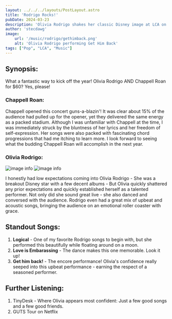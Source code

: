 ```yaml
---
layout: ../../../layouts/PostLayout.astro
title: 'Rodrigo Rocks!'
pubDate: 2024-03-23
description: 'Olivia Rodrigo shakes her classic Disney image at LCA on Friday night.'
author: 'stecdawg'
image:
    url: '/music/rodrigo/gethimback.png'
    alt: 'Olivia Rodrigo performing Get Him Back'
tags: ["Pop", "LCA", "Music"]
---
```

## Synopsis:
What a fantastic way to kick off the year! Olivia Rodrigo AND Chappell Roan for $60? Yes, please!

### Chappell Roan:
Chappell opened this concert guns-a-blazin'! It was clear about 15% of the audience had pulled up for the opener, yet they delivered the same energy as a packed stadium. Although I was unfamiliar with Chappell at the time, I was immediately struck by the bluntness of her lyrics and her freedom of self-expression. Her songs were also packed with fascinating chord progressions that had me itching to learn more. I look forward to seeing what the budding Chappell Roan will accomplish in the next year.

### Olivia Rodrigo:
![image info](/music/rodrigo/gethimback.png)
![image info](/music/rodrigo/logical.png)

I honestly had low expectations coming into Olivia Rodrigo - She was a breakout Disney star with a few decent albums - But Olivia quickly shattered any prior expectations and quickly established herself as a talented performer. Not only did she sound great live - she also danced and conversed with the audience. Rodrigo even had a great mix of upbeat and acoustic songs, bringing the audience on an emotional roller coaster with grace.  

## Standout Songs:
1. **Logical** - One of my favorite Rodrigo songs to begin with, but she performed this beautifully while floating around on a moon. 
2. **Love is Embarassing** - The dance makes this one memorable. Look it up!
3. **Get him back!** - The encore performance! Olivia's confidence really seeped into this upbeat performance - earning the respect of a seasoned performer. 

## Further Listening: 
1. TinyDesk - Where Olivia appears most confident: Just a few good songs and a few good friends.
2. GUTS Tour on Netflix